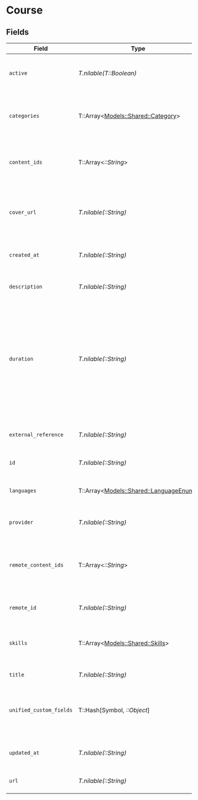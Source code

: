 # Course


## Fields

| Field                                                                                                                                                             | Type                                                                                                                                                              | Required                                                                                                                                                          | Description                                                                                                                                                       | Example                                                                                                                                                           |
| ----------------------------------------------------------------------------------------------------------------------------------------------------------------- | ----------------------------------------------------------------------------------------------------------------------------------------------------------------- | ----------------------------------------------------------------------------------------------------------------------------------------------------------------- | ----------------------------------------------------------------------------------------------------------------------------------------------------------------- | ----------------------------------------------------------------------------------------------------------------------------------------------------------------- |
| `active`                                                                                                                                                          | *T.nilable(T::Boolean)*                                                                                                                                           | :heavy_minus_sign:                                                                                                                                                | Whether the course is active and available for users.                                                                                                             | true                                                                                                                                                              |
| `categories`                                                                                                                                                      | T::Array<[Models::Shared::Category](../../models/shared/category.md)>                                                                                             | :heavy_minus_sign:                                                                                                                                                | The categories associated with this course                                                                                                                        | [<br/>{<br/>"id": "12345",<br/>"name": "Technology"<br/>}<br/>]                                                                                                   |
| `content_ids`                                                                                                                                                     | T::Array<*::String*>                                                                                                                                              | :heavy_minus_sign:                                                                                                                                                | The child ID/IDs associated with this course                                                                                                                      | [<br/>"16873-SOFTWARE-ENG-COURSE",<br/>"16874-SOFTWARE-ENG-COURSE"<br/>]                                                                                          |
| `cover_url`                                                                                                                                                       | *T.nilable(::String)*                                                                                                                                             | :heavy_minus_sign:                                                                                                                                                | The URL of the thumbnail image associated with the course.                                                                                                        | https://www.googledrive.com/?v=16873                                                                                                                              |
| `created_at`                                                                                                                                                      | *T.nilable(::String)*                                                                                                                                             | :heavy_minus_sign:                                                                                                                                                | The date on which the course was created.                                                                                                                         | 2021-07-21T14:00:00.000Z                                                                                                                                          |
| `description`                                                                                                                                                     | *T.nilable(::String)*                                                                                                                                             | :heavy_minus_sign:                                                                                                                                                | The description of the course                                                                                                                                     | This course acts as learning content for software engineers.                                                                                                      |
| `duration`                                                                                                                                                        | *T.nilable(::String)*                                                                                                                                             | :heavy_minus_sign:                                                                                                                                                | The duration of the course following the ISO8601 standard. If duration_unit is applicable we will derive this from the smallest unit given in the duration string | P3Y6M4DT12H30M5S                                                                                                                                                  |
| `external_reference`                                                                                                                                              | *T.nilable(::String)*                                                                                                                                             | :heavy_minus_sign:                                                                                                                                                | The external ID associated with this course                                                                                                                       | SOFTWARE-ENG-LV1-TRAINING-VIDEO-1                                                                                                                                 |
| `id`                                                                                                                                                              | *T.nilable(::String)*                                                                                                                                             | :heavy_minus_sign:                                                                                                                                                | Unique identifier                                                                                                                                                 | 8187e5da-dc77-475e-9949-af0f1fa4e4e3                                                                                                                              |
| `languages`                                                                                                                                                       | T::Array<[Models::Shared::LanguageEnum](../../models/shared/languageenum.md)>                                                                                     | :heavy_minus_sign:                                                                                                                                                | The languages associated with this course                                                                                                                         |                                                                                                                                                                   |
| `provider`                                                                                                                                                        | *T.nilable(::String)*                                                                                                                                             | :heavy_minus_sign:                                                                                                                                                | The name of the course provider                                                                                                                                   | Course Provider                                                                                                                                                   |
| `remote_content_ids`                                                                                                                                              | T::Array<*::String*>                                                                                                                                              | :heavy_minus_sign:                                                                                                                                                | Provider's unique identifier of the child content IDs associated with this course                                                                                 | [<br/>"e3cb75bf-aa84-466e-a6c1-b8322b257a48",<br/>"e3cb75bf-aa84-466e-a6c1-b8322b257a49"<br/>]                                                                    |
| `remote_id`                                                                                                                                                       | *T.nilable(::String)*                                                                                                                                             | :heavy_minus_sign:                                                                                                                                                | Provider's unique identifier                                                                                                                                      | 8187e5da-dc77-475e-9949-af0f1fa4e4e3                                                                                                                              |
| `skills`                                                                                                                                                          | T::Array<[Models::Shared::Skills](../../models/shared/skills.md)>                                                                                                 | :heavy_minus_sign:                                                                                                                                                | The skills associated with this course                                                                                                                            | [<br/>{<br/>"id": "12345",<br/>"name": "Sales Techniques"<br/>}<br/>]                                                                                             |
| `title`                                                                                                                                                           | *T.nilable(::String)*                                                                                                                                             | :heavy_minus_sign:                                                                                                                                                | The title of the course                                                                                                                                           | Software Engineer Lv 1                                                                                                                                            |
| `unified_custom_fields`                                                                                                                                           | T::Hash[Symbol, *::Object*]                                                                                                                                       | :heavy_minus_sign:                                                                                                                                                | Custom Unified Fields configured in your StackOne project                                                                                                         | {<br/>"my_project_custom_field_1": "REF-1236",<br/>"my_project_custom_field_2": "some other value"<br/>}                                                          |
| `updated_at`                                                                                                                                                      | *T.nilable(::String)*                                                                                                                                             | :heavy_minus_sign:                                                                                                                                                | The date on which the course was last updated.                                                                                                                    | 2021-07-21T14:00:00.000Z                                                                                                                                          |
| `url`                                                                                                                                                             | *T.nilable(::String)*                                                                                                                                             | :heavy_minus_sign:                                                                                                                                                | The redirect URL of the course.                                                                                                                                   | https://www.linkedinlearning.com/?v=16873                                                                                                                         |